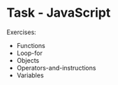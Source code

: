 # Task - JavaScript
 Exercises:
- Functions
- Loop-for
- Objects
- Operators-and-instructions
- Variables

